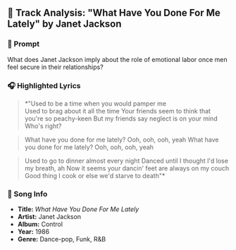 ## 🎵 Track Analysis: "What Have You Done For Me Lately" by Janet Jackson

### 🧠 Prompt
What does Janet Jackson imply about the role of emotional labor once men feel secure in their relationships?

### 🎧 Highlighted Lyrics
> *"Used to be a time when you would pamper me  
> Used to brag about it all the time 
> Your friends seem to think that you're so peachy-keen 
> But my friends say neglect is on your mind 
> Who's right? 

> What have you done for me lately? 
> Ooh, ooh, ooh, yeah 
> What have you done for me lately? 
> Ooh, ooh, ooh, yeah 

> Used to go to dinner almost every night 
> Danced until I thought I'd lose my breath, ah 
> Now it seems your dancin' feet are always on my couch 
> Good thing I cook or else we'd starve to death"*

### 🎤 Song Info
- **Title:** *What Have You Done For Me Lately*  
- **Artist:** Janet Jackson
- **Album:** Control 
- **Year:** 1986
- **Genre:** Dance-pop, Funk, R&B